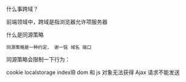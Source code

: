 什么事跨域？

 前端领域中，跨域是指浏览器允许项服务器
 
什么是同源策略
    
    同源策略是一种约定， 谢一铭 域名 端口

同源策略会限制一下行为：

cookie localstorage indexIB
dom 和 js 对象无法获得
Ajax 请求不能发送

